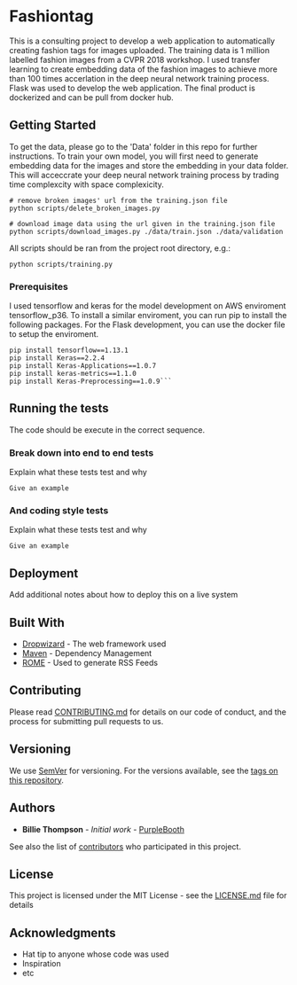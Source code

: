 # Fashiontag

This is a consulting project to develop a web application to automatically creating fashion tags for images uploaded. The training data is 1 million labelled fashion images from a CVPR 2018 workshop. I used transfer learning to create embedding data of the fashion images to achieve more than 100 times accerlation in the deep neural network training process. Flask was used to develop the web application. The final product is dockerized and can be pull from docker hub. 


## Getting Started

To get the data, please go to the 'Data' folder in this repo for further instructions. To train your own model, you will first need to generate embedding data for the images and store the embedding in your data folder. This will acceccrate your deep neural network training process by trading time complexcity with space complexicity. 

```
# remove broken images' url from the training.json file
python scripts/delete_broken_images.py

# download image data using the url given in the training.json file
python scripts/download_images.py ./data/train.json ./data/validation
```
All scripts should be ran from the project root directory, e.g.:

```
python scripts/training.py
```
### Prerequisites

I used tensorflow and keras for the model development on AWS enviroment tensorflow_p36. To install a similar enviroment, you can run pip to install the following packages. For the Flask development, you can use the docker file to setup the enviroment.

```
pip install tensorflow==1.13.1
pip install Keras==2.2.4
pip install Keras-Applications==1.0.7
pip install keras-metrics==1.1.0
pip install Keras-Preprocessing==1.0.9```
```

## Running the tests

The code should be execute in the correct sequence. 

### Break down into end to end tests

Explain what these tests test and why

```
Give an example
```

### And coding style tests

Explain what these tests test and why

```
Give an example
```

## Deployment

Add additional notes about how to deploy this on a live system

## Built With

* [Dropwizard](http://www.dropwizard.io/1.0.2/docs/) - The web framework used
* [Maven](https://maven.apache.org/) - Dependency Management
* [ROME](https://rometools.github.io/rome/) - Used to generate RSS Feeds

## Contributing

Please read [CONTRIBUTING.md](https://gist.github.com/PurpleBooth/b24679402957c63ec426) for details on our code of conduct, and the process for submitting pull requests to us.

## Versioning

We use [SemVer](http://semver.org/) for versioning. For the versions available, see the [tags on this repository](https://github.com/your/project/tags). 

## Authors

* **Billie Thompson** - *Initial work* - [PurpleBooth](https://github.com/PurpleBooth)

See also the list of [contributors](https://github.com/your/project/contributors) who participated in this project.

## License

This project is licensed under the MIT License - see the [LICENSE.md](LICENSE.md) file for details

## Acknowledgments

* Hat tip to anyone whose code was used
* Inspiration
* etc

